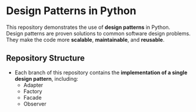 # Design Patterns in Python

This repository demonstrates the use of **design patterns** in Python.  
Design patterns are proven solutions to common software design problems. They make the code more **scalable**, **maintainable**, and **reusable**.

## Repository Structure

- Each branch of this repository contains the **implementation of a single design pattern**, including:
  - Adapter
  - Factory
  - Facade
  - Observer
